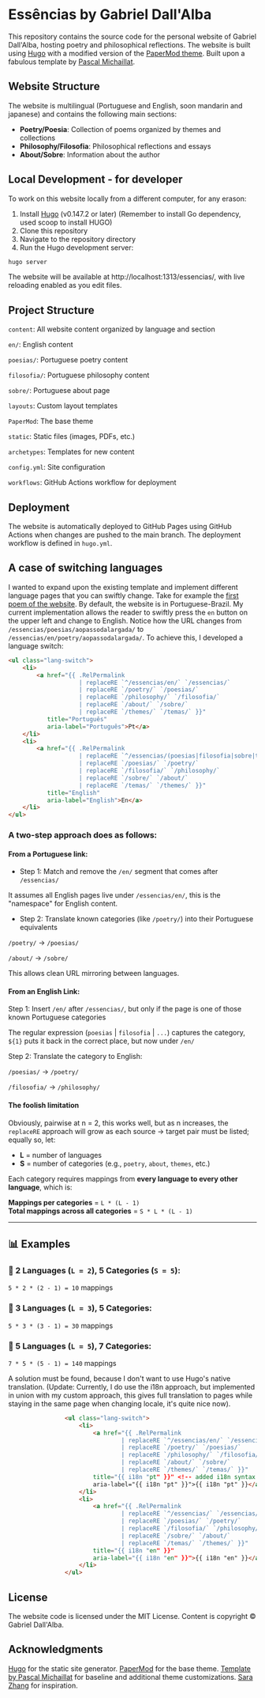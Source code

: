 # Essências by Gabriel Dall'Alba

This repository contains the source code for the personal website of Gabriel Dall'Alba, hosting poetry and philosophical reflections. The website is built using [Hugo](https://gohugo.io/) with a modified version of the [PaperMod theme](https://github.com/adityatelange/hugo-PaperMod). Built upon a fabulous template by [Pascal Michaillat](https://pascalmichaillat.org/b/).

## Website Structure

The website is multilingual (Portuguese and English, soon mandarin and japanese) and contains the following main sections:

- **Poetry/Poesia**: Collection of poems organized by themes and collections
- **Philosophy/Filosofia**: Philosophical reflections and essays
- **About/Sobre**: Information about the author

## Local Development - for developer

To work on this website locally from a different computer, for any erason:

1. Install [Hugo](https://gohugo.io/installation/) (v0.147.2 or later) (Remember to install Go dependency, used scoop to install HUGO)
2. Clone this repository
3. Navigate to the repository directory
4. Run the Hugo development server:

```bash
hugo server
```

The website will be available at http://localhost:1313/essencias/, with live reloading enabled as you edit files.

## Project Structure

`content`: All website content organized by language and section

`en/`: English content

`poesias/`: Portuguese poetry content

`filosofia/`: Portuguese philosophy content

`sobre/`: Portuguese about page

`layouts`: Custom layout templates

`PaperMod`: The base theme

`static`: Static files (images, PDFs, etc.)

`archetypes`: Templates for new content

`config.yml`: Site configuration

`workflows`: GitHub Actions workflow for deployment

## Deployment

The website is automatically deployed to GitHub Pages using GitHub Actions when changes are pushed to the main branch. The deployment workflow is defined in `hugo.yml`.

## A case of switching languages

I wanted to expand upon the existing template and implement different language pages that you can swiftly change. Take for example the [first poem of the website](https://gdalba.github.io/essencias/poesias/aopassodalargada/). By default, the website is in Portuguese-Brazil. My current implementation allows the reader to swiftly press the `en` button on the upper left and change to English. Notice how the URL changes from `/essencias/poesias/aopassodalargada/` to `/essencias/en/poetry/aopassodalargada/`. To achieve this, I developed a language switch:

```html
<ul class="lang-switch">
    <li>
        <a href="{{ .RelPermalink 
                    | replaceRE `^/essencias/en/` `/essencias/` 
                    | replaceRE `/poetry/` `/poesias/` 
                    | replaceRE `/philosophy/` `/filosofia/` 
                    | replaceRE `/about/` `/sobre/` 
                    | replaceRE `/themes/` `/temas/` }}" 
           title="Português" 
           aria-label="Português">Pt</a>
    </li>
    <li>
        <a href="{{ .RelPermalink 
                    | replaceRE `^/essencias/(poesias|filosofia|sobre|temas)` `/essencias/en/${1}` 
                    | replaceRE `/poesias/` `/poetry/` 
                    | replaceRE `/filosofia/` `/philosophy/` 
                    | replaceRE `/sobre/` `/about/` 
                    | replaceRE `/temas/` `/themes/` }}" 
           title="English" 
           aria-label="English">En</a>
    </li>
</ul>

```

### A two-step approach does as follows:

#### From a Portuguese link:

- Step 1: Match and remove the `/en/` segment that comes after `/essencias/`

It assumes all English pages live under `/essencias/en/`, this is the "namespace" for English content.

- Step 2: Translate known categories (like `/poetry/`) into their Portuguese equivalents

`/poetry/` → `/poesias/`

`/about/` → `/sobre/`

This allows clean URL mirroring between languages.

#### From an English Link:

Step 1: Insert `/en/` after `/essencias/`, but only if the page is one of those known Portuguese categories

The regular expression (`poesias` | `filosofia` | `...`) captures the category, `${1}` puts it back in the correct place, but now under `/en/`

Step 2: Translate the category to English:

`/poesias/` → `/poetry/`

`/filosofia/` → `/philosophy/`

#### The foolish limitation

Obviously, pairwise at n = 2, this works well, but as n increases, the `replaceRE` approach will grow as each source → target pair must be listed; equally so, let:

- **L** = number of languages  
- **S** = number of categories (e.g., `poetry`, `about`, `themes`, etc.)

Each category requires mappings from **every language to every other language**, which is:

**Mappings per categories** = `L * (L - 1)`  
**Total mappings across all categories** = `S * L * (L - 1)`

---

## 📊 Examples

### 🔹 2 Languages (`L = 2`), 5 Categories (`S = 5`):

`5 * 2 * (2 - 1) = 10` mappings

### 🔹 3 Languages (`L = 3`), 5 Categories:

`5 * 3 * (3 - 1) = 30` mappings

### 🔹 5 Languages (`L = 5`), 7 Categories:

`7 * 5 * (5 - 1) = 140` mappings

A solution must be found, because I don't want to use Hugo's native translation. (Update: Currently, I do use the i18n approach, but implemented in union with my custom approach, this gives full translation to pages while staying in the same page when changing locale, it's quite nice now).

```html
                <ul class="lang-switch">
                    <li>
                        <a href="{{ .RelPermalink 
                                | replaceRE `^/essencias/en/` `/essencias/` 
                                | replaceRE `/poetry/` `/poesias/` 
                                | replaceRE `/philosophy/` `/filosofia/` 
                                | replaceRE `/about/` `/sobre/` 
                                | replaceRE `/themes/` `/temas/` }}" 
                        title="{{ i18n "pt" }}" <!-- added i18n syntax -->
                        aria-label="{{ i18n "pt" }}">{{ i18n "pt" }}</a> <!-- added i18n syntax -->
                    </li>
                    <li>
                        <a href="{{ .RelPermalink 
                                | replaceRE `^/essencias/` `/essencias/en/` 
                                | replaceRE `/poesias/` `/poetry/` 
                                | replaceRE `/filosofia/` `/philosophy/` 
                                | replaceRE `/sobre/` `/about/` 
                                | replaceRE `/temas/` `/themes/` }}" 
                        title="{{ i18n "en" }}" 
                        aria-label="{{ i18n "en" }}">{{ i18n "en" }}</a>
                    </li>
                </ul>
```

## License

The website code is licensed under the MIT License. Content is copyright © Gabriel Dall'Alba.

## Acknowledgments

[Hugo](https://gohugo.io/) for the static site generator.
[PaperMod](https://github.com/adityatelange/hugo-PaperMod) for the base theme.
[Template by Pascal Michaillat](https://pascalmichaillat.org/b/) for baseline and additional theme customizations.
[Sara Zhang](https://saraz9.github.io/) for inspiration.
